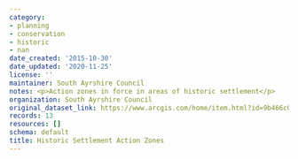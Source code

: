 ```yaml
---
category:
- planning
- conservation
- historic
- nan
date_created: '2015-10-30'
date_updated: '2020-11-25'
license: ''
maintainer: South Ayrshire Council
notes: <p>Action zones in force in areas of historic settlement</p>
organization: South Ayrshire Council
original_dataset_link: https://www.arcgis.com/home/item.html?id=9b466c006f98476db286d5a628a9d308
records: 13
resources: []
schema: default
title: Historic Settlement Action Zones
---
```

